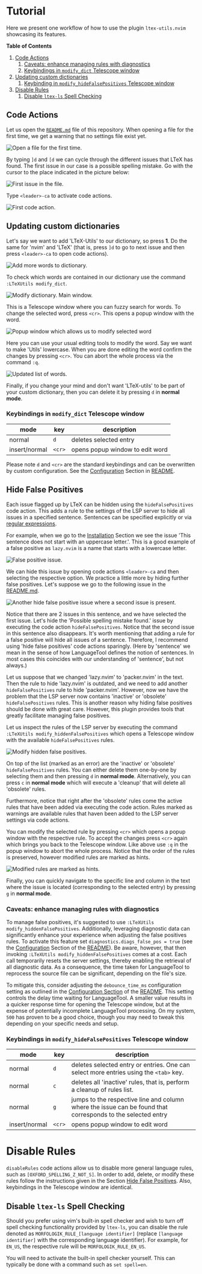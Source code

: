 # Tutorial
Here we present one workflow of how to use the plugin `ltex-utils.nvim` showcasing its features.

**Table of Contents**

1. [Code Actions](#code-actions)
    1. [Caveats: enhance managing rules with diagnostics](#caveats-enhance-managing-rules-with-diagnostics)
    2. [Keybindings in `modify_dict` Telescope window](#keybindings-in-modify_dict-telescope-window)
2. [Updating custom dictionaries](#updating-custom-dictionaries)
    1. [Keybinding in `modify_hideFalsePositives` Telescope window](#keybindings-in-modify_hidefalsepositives-telescope-window)
3. [Disable Rules](#disable-rules)
    1. [Disable `ltex-ls` Spell Checking](#disable-ltex-ls-spell-checking)

## Code Actions
Let us open the [`README.md`](README.md) file of this repository.
When opening a file for the first time, we get a warning that no settings file exist yet.

![Open a file for the first time.](pics/open_first_time.png)

By typing `]d` and `[d` we can cycle through the different issues that LTeX has found.
The first issue in our case is a possible spelling mistake.
Go with the cursor to the place indicated in the picture below:

![First issue in the file.](pics/first_issue.png)

Type `<leader>-ca` to activate code actions.

![First code action.](pics/first_code_action.png)

## Updating custom dictionaries
Let's say we want to add 'LTeX-Utils' to our dictionary, so press **1**.
Do the same for 'nvim' and 'LTeX' (that is, press `]d` to go to next issue and then press `<leader>-ca` to open code actions).

![Add more words to dictionary.](pics/add_words_to_dict.png)

To check which words are contained in our dictionary use the command `:LTeXUtils modify_dict`.

![Modify dictionary. Main window.](pics/modify_dict_telescope_win.png)

This is a Telescope window where you can fuzzy search for words.
To change the selected word, press `<cr>`.
This opens a popup window with the word.

![Popup window which allows us to modify selected word](pics/modify_word_popup.png)

Here you can use your usual editing tools to modify the word.
Say we want to make 'Utils' lowercase.
When you are done editing the word confirm the changes by pressing `<cr>`.
You can abort the whole process via the command `:q`.

![Updated list of words.](pics/dict_updated_word.png)

Finally, if you change your mind and don't want 'LTeX-utils' to be part of your custom dictionary, then you can delete it by pressing `d` in **normal mode**.

### Keybindings in `modify_dict` Telescope window
| mode          | key    | description                     |
|---------------|--------|---------------------------------|
| normal        | `d`    | deletes selected entry          |
| insert/normal | `<cr>` | opens popup window to edit word |

Please note `d` and `<cr>` are the standard keybindings and can be overwritten by custom configuration.
See the [Configuration](README.md#configuration) Section in [README](README.md).

## Hide False Positives

Each issue flagged up by LTeX can be hidden using the `hideFalsePositives` code action.
This adds a rule to the settings of the LSP server to hide all issues in a specified sentence.
Sentences can be specified explicitly or via [regular expressions](https://valentjn.github.io/ltex/advanced-usage.html#hiding-false-positives-with-regular-expressions).

For example, when we go to the [Installation](README.md#installation) Section we see the issue 'This sentence does not start with an uppercase letter.'.
This is a good example of a false positive as `lazy.nvim` is a name that starts with a lowercase letter.

![False positive issue.](pics/hfp_issue.png)

We can hide this issue by opening code actions `<leader>-ca` and then selecting the respective option.
We practice a little more by hiding further false positives.
Let's suppose we go to the following issue in the [README.md](README.md).

![Another hide false positive issue where a second issue is present.](pics/second_hfp_issue.png)

Notice that there are 2 issues in this sentence, and we have selected the first issue.
Let's hide the 'Possible spelling mistake found.' issue by executing the code action `hideFalsePositives`.
Notice that the second issue in this sentence also disappears.
It's worth mentioning that adding a rule for a false positive will hide all issues of a sentence.
Therefore, I recommend using 'hide false positives' code actions sparingly.
(Here by 'sentence' we mean in the sense of how LanguageTool defines the notion of sentences.
In most cases this coincides with our understanding of 'sentence', but not always.)

Let us suppose that we changed 'lazy.nvim' to 'packer.nvim' in the text.
Then the rule to hide 'lazy.nvim' is outdated, and we need to add another `hideFalsePositives` rule to hide 'packer.nvim'.
However, now we have the problem that the LSP server now contains 'inactive' or 'obsolete' `hideFalsePositives` rules.
This is another reason why hiding false positives should be done with great care.
However, this plugin provides tools that greatly facilitate managing false positives.

Let us inspect the rules of the LSP server by executing the command `:LTeXUtils modify_hiddenFalsePositives` which opens a Telescope window with the available `hideFalsePositives` rules.

![Modify hidden false positives.](pics/modify_hfp.png)

On top of the list (marked as an error) are the 'inactive' or 'obsolete' `hideFalsePositives` rules.
You can either delete them one-by-one by selecting them and then pressing `d` in **normal mode**.
Alternatively, you can press `c` in **normal mode** which will execute a 'cleanup' that will delete all 'obsolete' rules.

Furthermore, notice that right after the 'obsolete' rules come the active rules that have been added via executing the code action.
Rules marked as warnings are available rules that haven been added to the LSP server settings via code actions.

You can modify the selected rule by pressing `<cr>` which opens a popup window with the respective rule.
To accept the changes press `<cr>` again which brings you back to the Telescope window.
Like above use `:q` in the popup window to abort the whole process.
Notice that the order of the rules is preserved, however modified rules are marked as hints.

![Modified rules are marked as hints.](pics/modified_hfp.png)

Finally, you can quickly navigate to the specific line and column in the text where the issue is located (corresponding to the selected entry) by pressing `g` in **normal mode**.

### Caveats: enhance managing rules with diagnostics
To manage false positives, it's suggested to use `:LTeXUtils modify_hiddenFalsePositives`.
Additionally, leveraging diagnostic data can significantly enhance your experience when adjusting the false positives rules.
To activate this feature set `diagnostics.diags_false_pos = true` (see the [Configuration](README.md#configuration) Section of the [README](README.md)).
Be aware, however, that then invoking `:LTeXUtils modify_hiddenFalsePositives` comes at a cost.
Each call temporarily resets the server settings, thereby enabling the retrieval of all diagnostic data.
As a consequence, the time taken for LanguageTool to reprocess the source file can be significant, depending on the file's size.

To mitigate this, consider adjusting the `debounce_time_ms` configuration setting as outlined in the [Configuration Section](README.md#configuration) of the [README](README.md).
This setting controls the delay time waiting for LanguageTool.
A smaller value results in a quicker response time for opening the Telescope window, but at the expense of potentially incomplete LanguageTool processing.
On my system, `500` has proven to be a good choice, though you may need to tweak this depending on your specific needs and setup.

### Keybindings in `modify_hideFalsePositives` Telescope window
| mode          | key    | description                                                                                                 |
|---------------|--------|-------------------------------------------------------------------------------------------------------------|
| normal        | `d`    | deletes selected entry or entries. One can select more entries using the `<tab>` key.                       |
| normal        | `c`    | deletes all 'inactive' rules, that is, perform a cleanup of rules list.                                     |
| normal        | `g`    | jumps to the respective line and column where the issue can be found that corresponds to the selected entry |
| insert/normal | `<cr>` | opens popup window to edit word                                                                             |

# Disable Rules
`disableRules` code actions allow us to disable more general language rules, such as `[OXFORD_SPELLING_Z_NOT_S]`.
In order to add, delete, or modify these rules follow the instructions given in the Section [Hide False Positives](#hide-false-positives).
Also, keybindings in the Telescope window are identical.

## Disable `ltex-ls` Spell Checking
Should you prefer using vim's built-in spell checker and wish to turn off spell checking functionality provided by `ltex-ls`, you can disable the rule denoted as `MORFOLOGIK_RULE_[language identifier]` (replace `[language identifier]` with the corresponding language identifier).
For example, for `EN_US`, the respective rule will be `MORFOLOGIK_RULE_EN_US`.

You will need to activate the built-in spell checker yourself.
This can typically be done with a command such as `set spell=en`.
